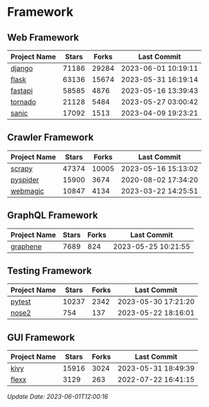 # Framework

## Web Framework
| Project Name | Stars | Forks | Last Commit |
| ------------ | ----- | ----- | ----------- |
| [django](https://github.com/django/django) | 71186 | 29284 | 2023-06-01 10:19:11 |
| [flask](https://github.com/pallets/flask) | 63136 | 15674 | 2023-05-31 16:19:14 |
| [fastapi](https://github.com/tiangolo/fastapi) | 58585 | 4876 | 2023-05-16 13:39:43 |
| [tornado](https://github.com/tornadoweb/tornado) | 21128 | 5484 | 2023-05-27 03:00:42 |
| [sanic](https://github.com/sanic-org/sanic) | 17092 | 1513 | 2023-04-09 19:23:21 |

## Crawler Framework
| Project Name | Stars | Forks | Last Commit |
| ------------ | ----- | ----- | ----------- |
| [scrapy](https://github.com/scrapy/scrapy) | 47374 | 10005 | 2023-05-16 15:13:02 |
| [pyspider](https://github.com/binux/pyspider) | 15900 | 3674 | 2020-08-02 17:34:20 |
| [webmagic](https://github.com/code4craft/webmagic) | 10847 | 4134 | 2023-03-22 14:25:51 |

## GraphQL Framework
| Project Name | Stars | Forks | Last Commit |
| ------------ | ----- | ----- | ----------- |
| [graphene](https://github.com/graphql-python/graphene) | 7689 | 824 | 2023-05-25 10:21:55 |

## Testing Framework
| Project Name | Stars | Forks | Last Commit |
| ------------ | ----- | ----- | ----------- |
| [pytest](https://github.com/pytest-dev/pytest) | 10237 | 2342 | 2023-05-30 17:21:20 |
| [nose2](https://github.com/nose-devs/nose2) | 754 | 137 | 2023-05-22 18:16:01 |

## GUI Framework
| Project Name | Stars | Forks | Last Commit |
| ------------ | ----- | ----- | ----------- |
| [kivy](https://github.com/kivy/kivy) | 15916 | 3024 | 2023-05-31 18:49:39 |
| [flexx](https://github.com/flexxui/flexx) | 3129 | 263 | 2022-07-22 16:41:15 |

*Update Date: 2023-06-01T12:00:16*